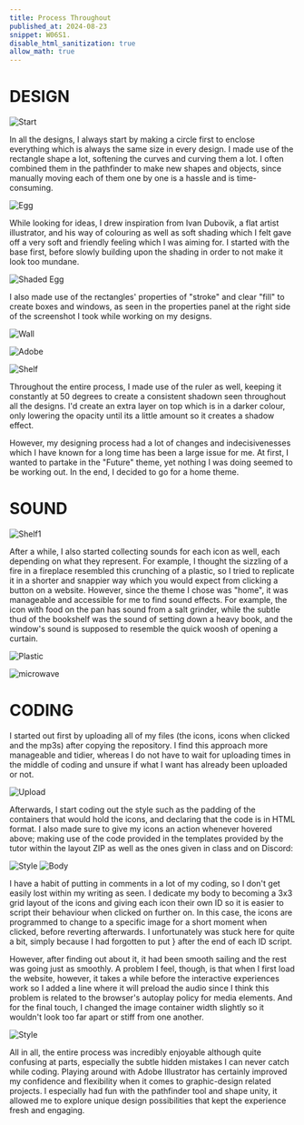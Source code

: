 ```yaml
---
title: Process Throughout
published_at: 2024-08-23
snippet: W06S1.
disable_html_sanitization: true
allow_math: true
---
```


# DESIGN

![Start](/w06s1/start.png)

In all the designs, I always start by making a circle first to enclose everything which is always the same size in every design. I made use of the rectangle shape a lot, softening the curves and curving them a lot. I often combined them in the pathfinder to make new shapes and objects, since manually moving each of them one by one is a hassle and is time-consuming. 

![Egg](/w06s1/egg.png)

While looking for ideas, I drew inspiration from Ivan Dubovik, a flat artist illustrator, and his way of colouring as well as soft shading which I felt gave off a very soft and friendly feeling which I was aiming for. I started with the base first, before slowly building upon the shading in order to not make it look too mundane.

![Shaded Egg](/w06s1/egg1.png)

I also made use of the rectangles' properties of "stroke" and clear "fill" to create boxes and windows, as seen in the properties panel at the right side of the screenshot I took while working on my designs. 

![Wall](/w06s1/mirror1.png)

![Adobe](/w06s1/adobemicrowave.png)

![Shelf](/w06s1/shelf.png)

Throughout the entire process, I made use of the ruler as well, keeping it constantly at 50 degrees to create a consistent shadown seen throughout all the designs. I'd create an extra layer on top which is in a darker colour, only lowering the opacity until its a little amount so it creates a shadow effect.

However, my designing process had a lot of changes and indecisivenesses which I have known for a long time has been a large issue for me. At first, I wanted to partake in the "Future" theme, yet nothing I was doing seemed to be working out. In the end, I decided to go for a home theme.

# SOUND

![Shelf1](/w06s1/shelf1.png)

After a while, I also started collecting sounds for each icon as well, each depending on what they represent. For example, I thought the sizzling of a fire in a fireplace resembled this crunching of a plastic, so I tried to replicate it in a shorter and snappier way which you would expect from clicking a button on a website. However, since the theme I chose was "home", it was manageable and accessible for me to find sound effects. For example, the icon with food on the pan has sound from a salt grinder, while the subtle thud of the bookshelf was the sound of setting down a heavy book, and the window's sound is supposed to resemble the quick woosh of opening a curtain.

![Plastic](/w06s1/start.png)

![microwave](/w06s1/microwave.jpg)

# CODING

I started out first by uploading all of my files (the icons, icons when clicked and the mp3s) after copying the repository. I find this approach more manageable and tidier, whereas I do not have to wait for uploading times in the middle of coding and unsure if what I want has already been uploaded or not. 

![Upload](/w06s1/upload.png) 

Afterwards, I start coding out the style such as the padding of the containers that would hold the icons, and declaring that the code is in HTML format. I also made sure to give my icons an action whenever hovered above; making use of the code provided in the templates provided by the tutor within the layout ZIP as well as the ones given in class and on Discord:

![Style](/w06s1/code1.png) ![Body](/w06s1/code2.png)

I have a habit of putting in comments in a lot of my coding, so I don't get easily lost within my writing as seen. I dedicate my body to becoming a 3x3 grid layout of the icons and giving each icon their own ID so it is easier to script their behaviour when clicked on further on. In this case, the icons are programmed to change to a specific image for a short moment when clicked, before reverting afterwards. I unfortunately was stuck here for quite a bit, simply because I had forgotten to put } after the end of each ID script.

However, after finding out about it, it had been smooth sailing and the rest was going just as smoothly. A problem I feel, though, is that when I first load the website, however, it takes a while before the interactive experiences work so I added a line where it will preload the audio since I think this problem is related to the browser's autoplay policy for media elements. And for the final touch, I changed the image container width slightly so it wouldn't look too far apart or stiff from one another.

![Style](/w06s1/hi.png)

All in all, the entire process was incredibly enjoyable although quite confusing at parts, especially the subtle hidden mistakes I can never catch while coding. Playing around with Adobe Illustrator has certainly improved my confidence and flexibility when it comes to graphic-design related projects. I especially had fun with the pathfinder tool and shape unity, it allowed me to explore unique design possibilities that kept the experience fresh and engaging.